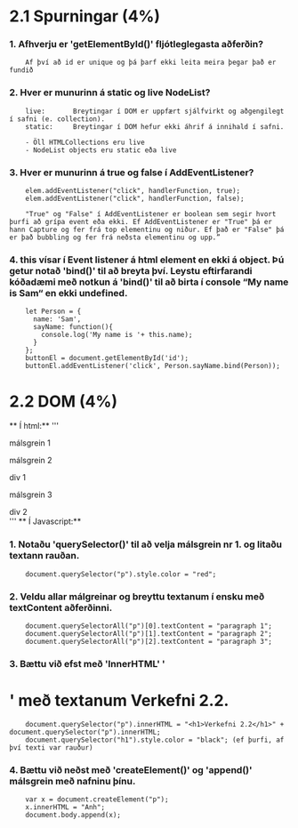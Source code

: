 ﻿# 2.1 Spurningar (4%)

### 1. Afhverju er 'getElementById()' fljótleglegasta aðferðin?

        Af því að id er unique og þá þarf ekki leita meira þegar það er fundið

### 2. Hver er munurinn á static og live NodeList?

        live: 		Breytingar í DOM er uppfært sjálfvirkt og aðgengilegt í safni (e. collection).
		static:		Breytingar í DOM hefur ekki áhrif á innihald í safni.

        - Öll HTMLCollections eru live
		- NodeList objects eru static eða live

### 3. Hver er munurinn á true og false í AddEventListener?
        elem.addEventListener("click", handlerFunction, true);
        elem.addEventListener("click", handlerFunction, false);

        "True" og "False" í AddEventListener er boolean sem segir hvort þurfi að grípa event eða ekki. Ef AddEventListener er "True" þá er hann Capture og fer frá top elementinu og niður. Ef það er "False" þá er það bubbling og fer frá neðsta elementinu og upp.”

### 4. this vísar í Event listener á html element en ekki á object. Þú getur notað 'bind()' til að breyta því. Leystu eftirfarandi kóðadæmi með notkun á 'bind()' til að birta í console “My name is Sam“ en ekki undefined.

        let Person = {
          name: 'Sam',
          sayName: function(){
            console.log('My name is '+ this.name);
          }
        };
        buttonEl = document.getElementById('id');
        buttonEl.addEventListener('click', Person.sayName.bind(Person));



# 2.2 DOM (4%)
** Í html:**
'''
        <p>málsgrein 1</p>
        <p>málsgrein 2</p>
        <div>div 1</div>
          <p>málsgrein 3</p>
        <div>div 2</div>
'''
** Í Javascript:**

### 1. Notaðu 'querySelector()' til að velja málsgrein nr 1. og litaðu textann rauðan.

        document.querySelector("p").style.color = "red";

### 2. Veldu allar málgreinar og breyttu textanum í ensku með textContent aðferðinni.

        document.querySelectorAll("p")[0].textContent = "paragraph 1";
        document.querySelectorAll("p")[1].textContent = "paragraph 2";
        document.querySelectorAll("p")[2].textContent = "paragraph 3";

### 3. Bættu við efst með 'InnerHTML' '<h1>' með textanum Verkefni 2.2.

        document.querySelector("p").innerHTML = "<h1>Verkefni 2.2</h1>" + document.querySelector("p").innerHTML;
        document.querySelector("h1").style.color = "black"; (ef þurfi, af því texti var rauður)

### 4. Bættu við neðst með 'createElement()' og 'append()' málsgrein með nafninu þínu.

        var x = document.createElement("p");
        x.innerHTML = "Anh";
        document.body.append(x);